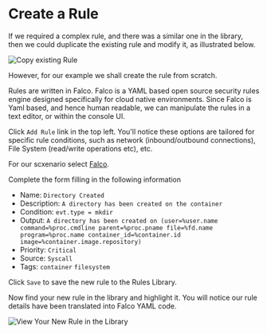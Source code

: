 # Create a Rule

If we required a complex rule, and there was a similar one in the library, then we could duplicate the existing rule and modify it, as illustrated below.

![Copy existing Rule](/sysdig/courses/secure/secure-policy-editor/assets/image04.png)

However, for our example we shall create the rule from scratch.

Rules are written in Falco. Falco is a YAML based open source security rules engine designed specifically for cloud native environments.  Since Falco is Yaml based, and hence human readable, we can manipulate the rules in a text editor, or within the console UI.

Click `Add Rule` link in the top left. You'll notice these options are tailored for specific rule conditions, such as network (inbound/outbound connections), File System (read/write operations etc), etc.

For our scxenario select [Falco](/sysdig/courses/secure/secure-policy-editor/assets/image05.png).

Complete the form filling in the following information

 - Name: `Directory Created`
 - Description: `A directory has been created on the container`
 - Condition: `evt.type = mkdir`
 - Output: `A directory has been created on (user=%user.name command=%proc.cmdline parent=%proc.pname file=%fd.name program=%proc.name container_id=%container.id image=%container.image.repository)`
 - Priority: `Critical`
 - Source: `Syscall`
 - Tags: `container` `filesystem`

 Click `Save` to save the new rule to the Rules Library.

 Now find your new rule in the library and highlight it. You will notice our rule details have been translated into Falco YAML code.

 ![View Your New Rule in the Library](/sysdig/courses/secure/secure-policy-editor/assets/image06.png)

